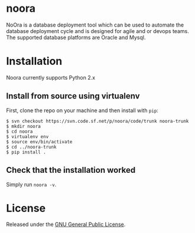 noora
========

NoOra is a database deployment tool which can be used to automate the database deployment cycle and is designed for agile and or devops teams.
The supported database platforms are Oracle and Mysql.

# Installation
Noora currently supports Python 2.x

## Install from source using virtualenv

First, clone the repo on your machine and then install with `pip`:

```
$ svn checkout https://svn.code.sf.net/p/noora/code/trunk noora-trunk
$ mkdir noora
$ cd noora
$ virtualenv env
$ source env/bin/activate
$ cd ../noora-trunk
$ pip install .
```

## Check that the installation worked

Simply run `noora -v`.


# License
Released under the [GNU General Public License](LICENSE).
